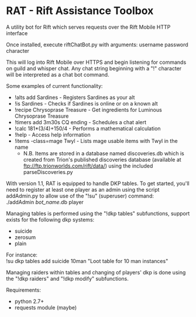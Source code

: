 RAT - Rift Assistance Toolbox
===========

A utility bot for Rift which serves requests over the Rift Mobile HTTP interface

Once installed, execute riftChatBot.py with arguments: username password character

This will log into Rift Mobile over HTTPS and begin listening for commands on guild and whisper chat. Any chat string beginning with a "!" character will be interpreted as a chat bot command.

Some examples of current functionality:  
- !alts add Sardines           - Registers Sardines as your alt
- !is Sardines                 - Checks if Sardines is online or on a known alt
- !recipe Chrysoprase Treasure - Get ingredients for Luminous Chrysoprase Treasure
- !timers add 3m30s CQ ending  - Schedules a chat alert
- !calc 181*(3/4)+150/4        - Performs a mathematical calculation
- !help                        - Access help information
- !items -class=mage Twyl      - Lists mage usable items with Twyl in the name
    * N.B. Items are stored in a database named discoveries.db which is created from Trion's published discoveries database (available at ftp://ftp.trionworlds.com/rift/data/) using the included parseDiscoveries.py

With version 1.1, RAT is equipped to handle DKP tables. To get started, you'll need to register at least one player as an admin using the script addAdmin.py to allow use of the "!su" (superuser) command:  
    ./addAdmin *bot_name*.db player

Managing tables is performed using the "!dkp tables" subfunctions, support exists for the following dkp systems:
- suicide
- zerosum
- plain

For instance:  
    !su dkp tables add suicide 10man "Loot table for 10 man instances"

Managing raiders within tables and changing of players' dkp is done using the "!dkp raiders" and "!dkp modify" subfunctions.

Requirements:
* python 2.7+
* requests module (maybe)
	